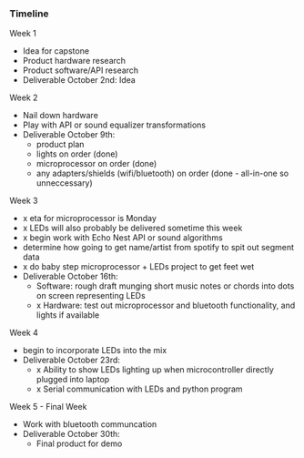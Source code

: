 ### Timeline
Week 1
  - Idea for capstone
  - Product hardware research
  - Product software/API research
  - Deliverable October 2nd: Idea

Week 2
  - Nail down hardware
  - Play with API or sound equalizer transformations
  - Deliverable October 9th:
    * product plan
    * lights on order (done)
    * microprocessor on order (done)
    * any adapters/shields (wifi/bluetooth) on order (done - all-in-one so unneccessary)

Week 3
  - x eta for microprocessor is Monday
  - x LEDs will also probably be delivered sometime this week
  - x begin work with Echo Nest API or sound algorithms
  - determine how going to get name/artist from spotify to spit out segment data
  - x do baby step microprocessor + LEDs project to get feet wet
  - Deliverable October 16th:
    * Software: rough draft munging short music notes or chords into dots on screen representing LEDs
    * x Hardware: test out microprocessor and bluetooth functionality, and lights if available

Week 4
  - begin to incorporate LEDs into the mix
  - Deliverable October 23rd:
    * x Ability to show LEDs lighting up when microcontroller directly plugged into laptop
    * x Serial communication with LEDs and python program

Week 5 - Final Week
  - Work with bluetooth communcation
  - Deliverable October 30th:
    * Final product for demo
